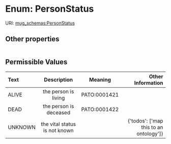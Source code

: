 
# Enum: PersonStatus




URI: [mug_schemas:PersonStatus](https://w3id.org/my-org/mug_schemas/PersonStatus)


## Other properties

|  |  |  |
| --- | --- | --- |

## Permissible Values

| Text | Description | Meaning | Other Information |
| :--- | :---: | :---: | ---: |
| ALIVE | the person is living | PATO:0001421 |  |
| DEAD | the person is deceased | PATO:0001422 |  |
| UNKNOWN | the vital status is not known |  | {'todos': ['map this to an ontology']} |

